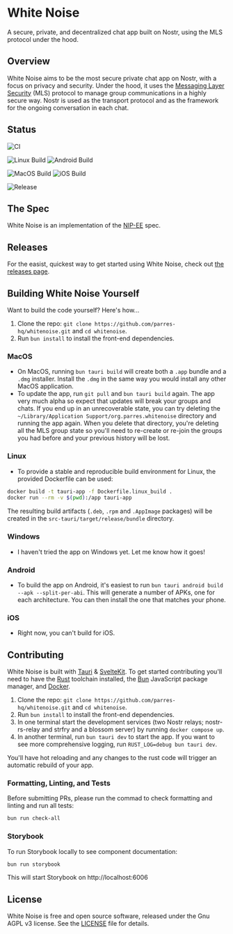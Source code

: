 # White Noise

A secure, private, and decentralized chat app built on Nostr, using the MLS protocol under the hood.

## Overview

White Noise aims to be the most secure private chat app on Nostr, with a focus on privacy and security. Under the hood, it uses the [Messaging Layer Security](https://www.rfc-editor.org/rfc/rfc9420.html) (MLS) protocol to manage group communications in a highly secure way. Nostr is used as the transport protocol and as the framework for the ongoing conversation in each chat.

## Status

![CI](https://github.com/parres-hq/whitenoise/actions/workflows/ci.yml/badge.svg?event=push)

![Linux Build](https://github.com/parres-hq/whitenoise/actions/workflows/build_linux.yml/badge.svg?event=push) ![Android Build](https://github.com/parres-hq/whitenoise/actions/workflows/build_android.yml/badge.svg?event=push)

![MacOS Build](https://github.com/parres-hq/whitenoise/actions/workflows/build_macos.yml/badge.svg?event=push) ![iOS Build](https://github.com/parres-hq/whitenoise/actions/workflows/build_ios.yml/badge.svg?event=push)

![Release](https://github.com/parres-hq/whitenoise/actions/workflows/release.yml/badge.svg?event=push)

## The Spec

White Noise is an implementation of the [NIP-EE](https://github.com/nostr-protocol/nips/pull/1427) spec.

## Releases

For the easist, quickest way to get started using White Noise, check out [the releases page](https://github.com/parres-hq/whitenoise/releases).

## Building White Noise Yourself

Want to build the code yourself? Here's how...

1. Clone the repo: `git clone https://github.com/parres-hq/whitenoise.git` and `cd whitenoise`.
1. Run `bun install` to install the front-end dependencies.

### MacOS

- On MacOS, running `bun tauri build` will create both a `.app` bundle and a `.dmg` installer. Install the `.dmg` in the same way you would install any other MacOS application.
- To update the app, run `git pull` and `bun tauri build` again. The app very much alpha so expect that updates will break your groups and chats. If you end up in an unrecoverable state, you can try deleting the `~/Library/Application Support/org.parres.whitenoise` directory and running the app again. When you delete that directory, you're deleting all the MLS group state so you'll need to re-create or re-join the groups you had before and your previous history will be lost.

### Linux

- To provide a stable and reproducible build environment for Linux, the provided Dockerfile can be used:

```sh
docker build -t tauri-app -f Dockerfile.linux_build .
docker run --rm -v $(pwd):/app tauri-app
```

The resulting build artifacts (`.deb`, `.rpm` and `.AppImage` packages) will be created in the `src-tauri/target/release/bundle` directory.

### Windows

- I haven't tried the app on Windows yet. Let me know how it goes!

### Android

- To build the app on Android, it's easiest to run `bun tauri android build --apk --split-per-abi`. This will generate a number of APKs, one for each architecture. You can then install the one that matches your phone.

### iOS

- Right now, you can't build for iOS.

## Contributing

White Noise is built with [Tauri](https://tauri.app/) & [SvelteKit](https://kit.svelte.dev/). To get started contributing you'll need to have the [Rust](https://www.rust-lang.org/tools/install) toolchain installed, the [Bun](https://bun.sh/docs/installation) JavaScript package manager, and [Docker](https://www.docker.com).

1. Clone the repo: `git clone https://github.com/parres-hq/whitenoise.git` and `cd whitenoise`.
1. Run `bun install` to install the front-end dependencies.
1. In one terminal start the development services (two Nostr relays; nostr-rs-relay and strfry and a blossom server) by running `docker compose up`.
1. In another terminal, run `bun tauri dev` to start the app. If you want to see more comprehensive logging, run `RUST_LOG=debug bun tauri dev`.

You'll have hot reloading and any changes to the rust code will trigger an automatic rebuild of your app.

### Formatting, Linting, and Tests

Before submitting PRs, please run the commad to check formatting and linting and run all tests:

```sh
bun run check-all
```

### Storybook

To run Storybook locally to see component documentation:

```sh
bun run storybook
```

This will start Storybook on http://localhost:6006

## License

White Noise is free and open source software, released under the Gnu AGPL v3 license. See the [LICENSE](LICENSE) file for details.
